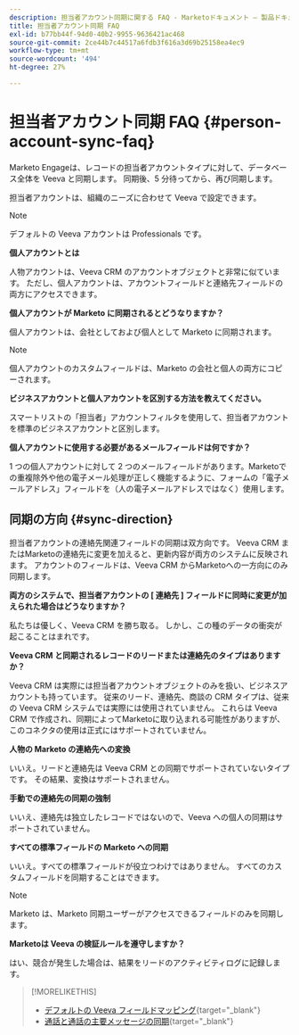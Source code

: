 ```yaml
---
description: 担当者アカウント同期に関する FAQ - Marketoドキュメント — 製品ドキュメント
title: 担当者アカウント同期 FAQ
exl-id: b77bb44f-94d0-40b2-9955-9636421ac468
source-git-commit: 2ce44b7c44517a6fdb3f616a3d69b25158ea4ec9
workflow-type: tm+mt
source-wordcount: '494'
ht-degree: 27%

---
```


# 担当者アカウント同期 FAQ {#person-account-sync-faq}

Marketo Engageは、レコードの担当者アカウントタイプに対して、データベース全体を Veeva と同期します。 同期後、5 分待ってから、再び同期します。

担当者アカウントは、組織のニーズに合わせて Veeva で設定できます。

>[!NOTE]
>
>デフォルトの Veeva アカウントは Professionals です。

**個人アカウントとは**

人物アカウントは、Veeva CRM のアカウントオブジェクトと非常に似ています。 ただし、個人アカウントは、アカウントフィールドと連絡先フィールドの両方にアクセスできます。

**個人アカウントが Marketo に同期されるとどうなりますか？**

個人アカウントは、会社としておよび個人として Marketo に同期されます。

>[!NOTE]
>
>個人アカウントのカスタムフィールドは、Marketo の会社と個人の両方にコピーされます。

**ビジネスアカウントと個人アカウントを区別する方法を教えてください。**

スマートリストの「担当者」アカウントフィルタを使用して、担当者アカウントを標準のビジネスアカウントと区別します。

**個人アカウントに使用する必要があるメールフィールドは何ですか？**

1 つの個人アカウントに対して 2 つのメールフィールドがあります。Marketoでの重複除外や他の電子メール処理が正しく機能するように、フォームの「電子メールアドレス」フィールドを（人の電子メールアドレスではなく）使用します。

## 同期の方向 {#sync-direction}

担当者アカウントの連絡先関連フィールドの同期は双方向です。 Veeva CRM またはMarketoの連絡先に変更を加えると、更新内容が両方のシステムに反映されます。 アカウントのフィールドは、Veeva CRM からMarketoへの一方向にのみ同期します。

**両方のシステムで、担当者アカウントの [ 連絡先 ] フィールドに同時に変更が加えられた場合はどうなりますか？**

私たちは優しく、Veeva CRM を勝ち取る。 しかし、この種のデータの衝突が起こることはまれです。

**Veeva CRM と同期されるレコードのリードまたは連絡先のタイプはありますか？**

Veeva CRM は実際には担当者アカウントオブジェクトのみを扱い、ビジネスアカウントも持っています。 従来のリード、連絡先、商談の CRM タイプは、従来の Veeva CRM システムでは実際には使用されていません。 これらは Veeva CRM で作成され、同期によってMarketoに取り込まれる可能性がありますが、このコネクタの使用は正式にはサポートされていません。

**人物の Marketo の連絡先への変換**

いいえ。リードと連絡先は Veeva CRM との同期でサポートされていないタイプです。 その結果、変換はサポートされません。

**手動での連絡先の同期の強制**

いいえ、連絡先は独立したレコードではないので、Veeva への個人の同期はサポートされていません。

**すべての標準フィールドの Marketo への同期**

いいえ。すべての標準フィールドが役立つわけではありません。 すべてのカスタムフィールドを同期することはできます。

>[!NOTE]
>
>Marketo は、Marketo 同期ユーザーがアクセスできるフィールドのみを同期します。

**Marketoは Veeva の検証ルールを遵守しますか？**

はい、競合が発生した場合は、結果をリードのアクティビティログに記録します。

>[!MORELIKETHIS]
>
>* [デフォルトの Veeva フィールドマッピング](/help/marketo/product-docs/crm-sync/veeva-crm-sync/sync-details/default-veeva-field-mapping.md){target=&quot;_blank&quot;}
>* [通話と通話の主要メッセージの同期](/help/marketo/product-docs/crm-sync/veeva-crm-sync/sync-details/syncing-call-and-call-key-messages.md){target=&quot;_blank&quot;}

